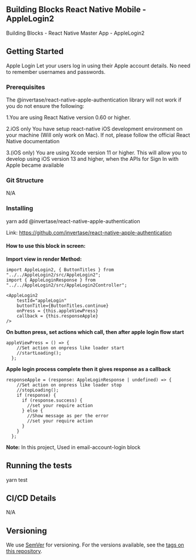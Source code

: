 ## Building Blocks React Native Mobile -  AppleLogin2

Building Blocks - React Native Master App - AppleLogin2

## Getting Started
Apple Login
Let your users log in using their Apple account details. No need to remember usernames and passwords.

### Prerequisites
The @invertase/react-native-apple-authentication library will not work if you do not ensure the following:

1.You are using React Native version 0.60 or higher.

2.iOS only You have setup react-native iOS development environment on your machine (Will only work on Mac). If not, please follow the official React Native documentation  

3.(iOS only) You are using Xcode version 11 or higher. This will allow you to develop using iOS version 13 and higher, when the APIs for Sign In with Apple became available

### Git Structure
N/A

### Installing
yarn add @invertase/react-native-apple-authentication

Link: https://github.com/invertase/react-native-apple-authentication

#### How to use this block in screen:

**Import view in render Method:**


    import AppleLogin2, { ButtonTitles } from "../../AppleLogin2/src/AppleLogin2";
    import { AppleLoginResponse } from "../../AppleLogin2/src/AppleLogin2Controller";

    <AppleLogin2
        testId="appleLogin"
        buttonTitle={ButtonTitles.continue}
        onPress = {this.appleViewPress}
        callback = {this.responseApple}
    />

**On button press, set actions which call, then after apple login flow start**

    appleViewPress = () => {
        //Set action on onpress like loader start
        //startLoading();
      };


 **Apple login process complete then it gives response as a callback**

    responseApple = (response: AppleLoginResponse | undefined) => {
        //Set action on onpress like loader stop
        //stopLoading();
        if (response) {
          if (response.success) {
            //set your require action
          } else {
            //Show message as per the error
            //set your require action
          }
        }
      };

**Note:** In this project, Used in email-account-login block

## Running the tests
yarn test

## CI/CD Details
N/A

## Versioning

We use [SemVer](http://semver.org/) for versioning. For the versions available, see the [tags on this repository](https://github.com/your/project/tags).
